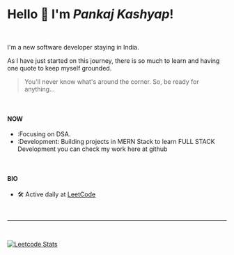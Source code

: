 # Hello :wave: I'm ***Pankaj Kashyap***!

</br>

I'm a new software developer staying in India. </br>

As I have just started on this journey, there is so much to learn and having one quote to keep myself grounded. </br>

> You'll never know what's around the corner. So, be ready for anything...

</br>

#### NOW
- :Focusing on DSA.
- :Development: Building projects in MERN Stack to learn FULL STACK Development you can check my work here at github

</br>

#### BIO
- :hammer_and_wrench: Active daily at [LeetCode](https://leetcode.com/code__raider/)

</br>

---
</br>

[![Leetcode Stats](https://leetcard.jacoblin.cool/code__raider?ext=heatmap)](https://leetcode.com/code__raider)

</br>
